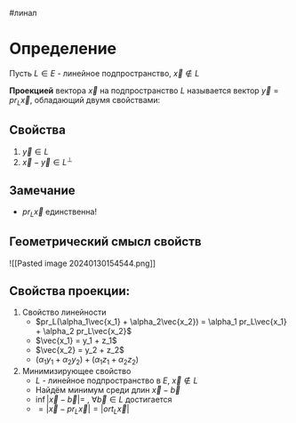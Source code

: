 #линал 
# Определение
Пусть $L \in E$ - линейное подпространство, $\vec{x} \notin L$

**Проекцией** вектора $\vec{x}$ на подпространство $L$ называется вектор $\vec{y} = pr_L\vec{x}$, обладающий двумя свойствами:
## Свойства
1. $\vec{y} \in L$
2. $\vec{x} - \vec{y} \in L^{\perp}$
## Замечание
- $pr_L\vec{x}$ единственна!
## Геометрический смысл свойств

![[Pasted image 20240130154544.png]]

## Свойства проекции:
1. Свойство линейности
	- $pr_L(\alpha_1\vec{x_1} + \alpha_2\vec{x_2}) = \alpha_1 pr_L\vec{x_1} + \alpha_2 pr_L\vec{x_2}$
	- $\vec{x_1} = y_1 + z_1$
	- $\vec{x_2} = y_2 + z_2$
	- $(\alpha_1 y_1 + \alpha_2 y_2) + (\alpha_1 z_1 + \alpha_2 z_2)$
2. Минимизирующее свойство
	- $L$ - линейное подпространство в $E$, $\vec{x} \notin L$
	- Найдём минимум среди длин $\vec{x} - \vec{b}$
	- $\inf |\vec{x} - \vec{b}| = \ , \  \forall \vec{b} \in L$ достигается
	- $= |\vec{x} - pr_L\vec{x}| = |ort_L \vec{x}|$